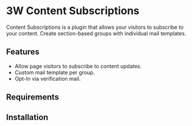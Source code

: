 # 3W Content Subscriptions

Content Subscriptions is a plugin that allows your visitors to subscribe to your content.
Create section-based groups with individual mail templates.

## Features

- Allow page visitors to subscribe to content updates.
- Custom mail template per group.
- Opt-In via verification mail.


## Requirements

## Installation

